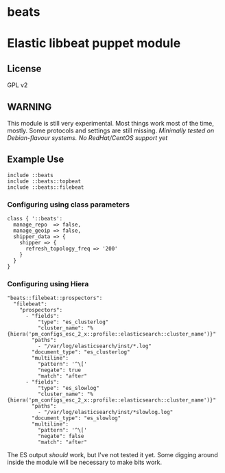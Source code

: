 # beats
Elastic libbeat puppet module
=======
License
-------
GPL v2

## WARNING ##

This module is still very experimental. Most things work most of the time, mostly.
Some protocols and settings are still missing.
*Minimally tested on Debian-flavour systems. No RedHat/CentOS support yet*

## Example Use ##

```
include ::beats
include ::beats::topbeat
include ::beats::filebeat
```

### Configuring using class parameters ###
```
class { '::beats':
  manage_repo  => false,
  manage_geoip => false,
  shipper_data => {
    shipper => {
      refresh_topology_freq => '200'
    }
  }
}
```

### Configuring using Hiera ###
```
"beats::filebeat::prospectors":
  "filebeat":
    "prospectors":
      - "fields":
          "type": "es_clusterlog"
          "cluster_name": "%{hiera('pm_configs_esc_2_x::profile::elasticsearch::cluster_name')}"
        "paths":
          - "/var/log/elasticsearch/inst/*.log"
        "document_type": "es_clusterlog"
        "multiline":
          "pattern": '^\['
          "negate": true
          "match": "after"
      - "fields":
          "type": "es_slowlog"
          "cluster_name": "%{hiera('pm_configs_esc_2_x::profile::elasticsearch::cluster_name')}"
        "paths":
          - "/var/log/elasticsearch/inst/*slowlog.log"
        "document_type": "es_slowlog"
        "multiline":
          "pattern": '^\['
          "negate": false
          "match": "after"
```

The ES output *should* work, but I've not tested it yet.
Some digging around inside the module will be necessary to make bits work.
